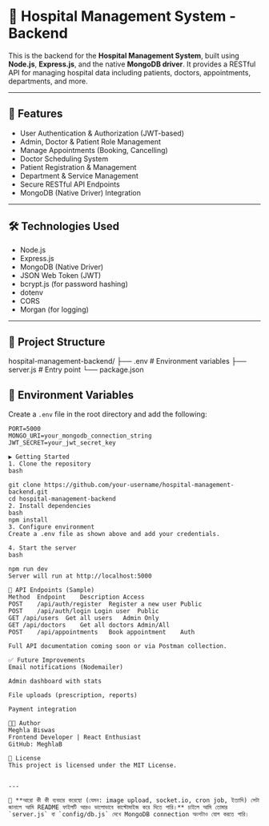 # 🏥 Hospital Management System - Backend

This is the backend for the **Hospital Management System**, built using **Node.js**, **Express.js**, and the native **MongoDB driver**. It provides a RESTful API for managing hospital data including patients, doctors, appointments, departments, and more.

---

## 🚀 Features

- User Authentication & Authorization (JWT-based)
- Admin, Doctor & Patient Role Management
- Manage Appointments (Booking, Cancelling)
- Doctor Scheduling System
- Patient Registration & Management
- Department & Service Management
- Secure RESTful API Endpoints
- MongoDB (Native Driver) Integration

---

## 🛠️ Technologies Used

- Node.js
- Express.js
- MongoDB (Native Driver)
- JSON Web Token (JWT)
- bcrypt.js (for password hashing)
- dotenv
- CORS
- Morgan (for logging)

---

## 📂 Project Structure


hospital-management-backend/
├── .env # Environment variables
├── server.js # Entry point
└── package.json

## 🔐 Environment Variables

Create a `.env` file in the root directory and add the following:

```env
PORT=5000
MONGO_URI=your_mongodb_connection_string
JWT_SECRET=your_jwt_secret_key

▶️ Getting Started
1. Clone the repository
bash

git clone https://github.com/your-username/hospital-management-backend.git
cd hospital-management-backend
2. Install dependencies
bash
npm install
3. Configure environment
Create a .env file as shown above and add your credentials.

4. Start the server
bash

npm run dev
Server will run at http://localhost:5000

📡 API Endpoints (Sample)
Method	Endpoint	Description	Access
POST	/api/auth/register	Register a new user	Public
POST	/api/auth/login	Login user	Public
GET	/api/users	Get all users	Admin Only
GET	/api/doctors	Get all doctors	Admin/All
POST	/api/appointments	Book appointment	Auth

Full API documentation coming soon or via Postman collection.

✅ Future Improvements
Email notifications (Nodemailer)

Admin dashboard with stats

File uploads (prescription, reports)

Payment integration

👨‍💻 Author
Meghla Biswas
Frontend Developer | React Enthusiast
GitHub: MeghlaB

📄 License
This project is licensed under the MIT License.


---

🔔 **আরো কী কী ব্যবহার করেছো (যেমন: image upload, socket.io, cron job, ইত্যাদি) সেটা জানালে আমি README ফাইলটি আরও ভালোভাবে কাস্টোমাইজ করে দিতে পারি।** চাইলে আমি তোমার `server.js` বা `config/db.js` দেখে MongoDB connection অংশটাও যোগ করতে পারি।

